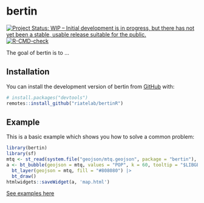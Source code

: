 
<!-- README.md is generated from README.Rmd. Please edit that file -->

# bertin

<!-- badges: start -->

[![Project Status: WIP – Initial development is in progress, but there
has not yet been a stable, usable release suitable for the
public.](https://www.repostatus.org/badges/latest/wip.svg)](https://www.repostatus.org/#wip)
[![R-CMD-check](https://github.com/riatelab/bertinR/actions/workflows/R-CMD-check.yaml/badge.svg)](https://github.com/riatelab/bertinR/actions/workflows/R-CMD-check.yaml)
<!-- badges: end -->

The goal of bertin is to …

## Installation

You can install the development version of bertin from
[GitHub](https://github.com/) with:

``` r
# install.packages("devtools")
remotes::install_github("riatelab/bertinR")
```

## Example

This is a basic example which shows you how to solve a common problem:

``` r
library(bertin)
library(sf)
mtq <- st_read(system.file("geojson/mtq.geojson", package = "bertin"), quiet = TRUE)
a <- bt_bubble(geojson = mtq, values = "POP", k = 60, tooltip = "$LIBGEO") |>
  bt_layer(geojson = mtq, fill = "#808080") |>
  bt_draw()
htmlwidgets::saveWidget(a, 'map.html')
```

[See examples here](https://riatelab.github.io/bertin)
